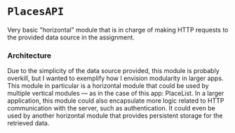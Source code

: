 # ``PlacesAPI``

Very basic "horizontal" module that is in charge of making HTTP requests to the provided data source in the assignment.

### Architecture
Due to the simplicity of the data source provided, this module is probably overkill, but I wanted to exemplify how I envision modularity in larger apps.
This module in particular is a horizontal module that could be used by multiple vertical modules — as in the case of this app: PlaceList.
In a larger application, this module could also encapsulate more logic related to HTTP communication with the server, such as authentication. It could even be used by another horizontal module that provides persistent storage for the retrieved data.
